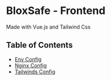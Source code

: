 # BloxSafe - Frontend

Made with Vue.js and Tailwind Css

## Table of Contents

- [Env Config](./.env.test)
- [Nginx Config](./nginx.conf)
- [Tailwinds Config](./tailwind.config.js)
